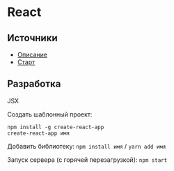 # React
## Источники
* [Описание](https://habr.com/ru/post/249107/)
* [Старт](https://learn.javascript.ru/screencast/react)

## Разработка
JSX

Создать шаблонный проект:
```
npm install -g create-react-app
create-react-app имя
```

Добавить библиотеку: ``` npm install имя ``` / ``` yarn add имя ```

Запуск сервера (с горячей перезагрузкой): ``` npm start ```